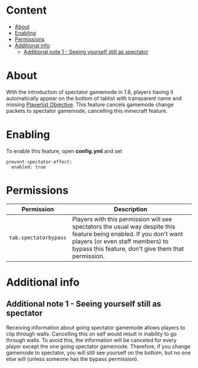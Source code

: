 # Content
* [About](#about)
* [Enabling](#enabling)
* [Permissions](#permissions)
* [Additional info](#additional-info)
  * [Additional note 1 - Seeing yourself still as spectator](#additional-note-1---seeing-yourself-still-as-spectator)

# About
With the introduction of spectator gamemode in 1.8,
players having it automatically appear on the bottom of tablist with transparent name and missing [Playerlist Objective](https://github.com/NEZNAMY/TAB/wiki/Feature-guide:-Playerlist-Objective).
This feature cancels gamemode change packets to spectator gamemode, cancelling this minecraft feature.

# Enabling
To enable this feature, open **config.yml** and set
```
prevent-spectator-effect:
  enabled: true
``` 

# Permissions
| Permission  | Description |
| ------------- | ------------- |
| `tab.spectatorbypass`  | Players with this permission will see spectators the usual way despite this feature being enabled. If you don't want players (or even staff members) to bypass this feature, don't give them that permission.  |

# Additional info
## Additional note 1 - Seeing yourself still as spectator
Receiving information about going spectator gamemode allows players to clip through walls.
Cancelling this on self would result in inability to go through walls.
To avoid this, the information will be canceled for every player except the one going spectator gamemode.
Therefore, if you change gamemode to spectator, you will still see yourself on the bottom,
but no one else will (unless someone has the bypass permission).